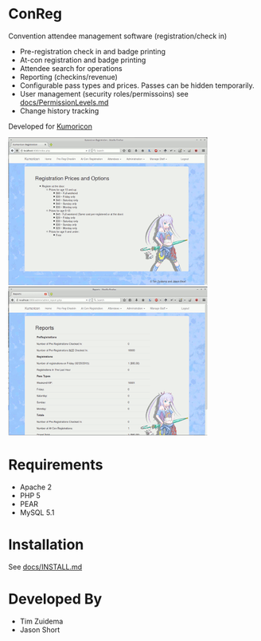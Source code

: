 ConReg
======

Convention attendee management software (registration/check in)

- Pre-registration check in and badge printing
- At-con registration and badge printing
- Attendee search for operations
- Reporting (checkins/revenue)
- Configurable pass types and prices. Passes can be hidden temporarily.
- User management (security roles/permissoins) see [docs/PermissionLevels.md](docs/PermissionLevels.md)
- Change history tracking

Developed for [Kumoricon](http://www.kumoricon.org/)

[![Main Screen](docs/screenshot-main_t.png)](docs/screenshot-main.png)
[![Reports](docs/screenshot-reports_t.png)](docs/screenshot-reports.png)


Requirements
============

- Apache 2
- PHP 5
- PEAR
- MySQL 5.1


Installation
============

See [docs/INSTALL.md](docs/INSTALL.md)


Developed By
=============

- Tim Zuidema
- Jason Short
